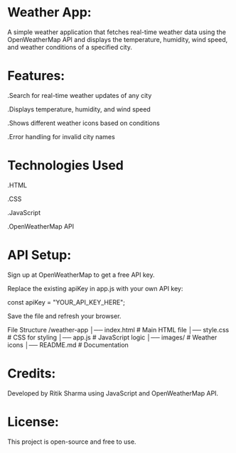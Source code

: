 # Weather App:
A simple weather application that fetches real-time weather data using the OpenWeatherMap API and displays the temperature, humidity, wind speed, and weather conditions of a specified city.

# Features:
 .Search for real-time weather updates of any city

 .Displays temperature, humidity, and wind speed

 .Shows different weather icons based on conditions

 .Error handling for invalid city names

# Technologies Used
 .HTML

 .CSS

 .JavaScript

 .OpenWeatherMap API

# API Setup:
Sign up at OpenWeatherMap to get a free API key.

Replace the existing apiKey in app.js with your own API key:

const apiKey = "YOUR_API_KEY_HERE";

Save the file and refresh your browser.

File Structure
/weather-app
│── index.html  # Main HTML file
│── style.css   # CSS for styling
│── app.js      # JavaScript logic
│── images/     # Weather icons
│── README.md   # Documentation

# Credits:
Developed by Ritik Sharma using JavaScript and OpenWeatherMap API.

# License:
This project is open-source and free to use.

